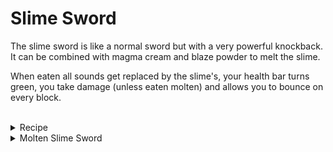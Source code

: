 # Slime Sword
The slime sword is like a normal sword but with a very powerful knockback.
It can be combined with magma cream and blaze powder to melt the slime.

When eaten all sounds get replaced by the slime's, your health bar turns green, you take damage (unless eaten molten) and allows you to bounce on every block. 
<br></br>
<details>
  <summary>Recipe</summary>
  <img src="https://github.com/TheDreamer123/When-The-Sword-Is-Sus/blob/1.19/documentation/images/slime_sword.png?raw=true" alt="Slime Sword" align="center">
</details>

<details>
  <summary>Molten Slime Sword</summary>
  The molten variant doesn't damage the player when eaten.
  <br></br>
  It stays molten for a minute and a half, although it can be reverted by either throwing it into water or by combining it with a water bucket on your crafting grid.
  <br></br>
  <details>
    <summary>Recipe</summary>
    <img src="https://github.com/TheDreamer123/When-The-Sword-Is-Sus/blob/1.19/documentation/images/molten_slime_sword.png?raw=true" alt="Molten Slime Sword" align="center">
    <br></br>
    The recipe is shapeless!
  </details>
</details>
